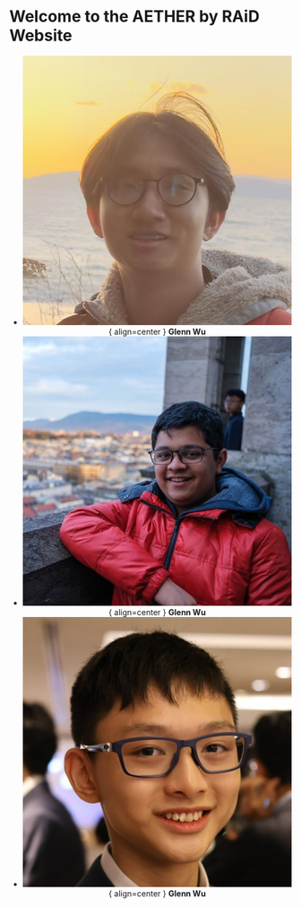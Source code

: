 # Welcome to the AETHER by RAiD Website


<div class="grid cards" style="text-align: center;" markdown>

-   ![Image title](img/authors/glenn.jpeg){ align=center }
    __Glenn Wu__
-   ![Image title](img/authors/prannay.jpeg){ align=center }
    __Glenn Wu__
-   ![Image title](img/authors/lynus.jpeg){ align=center }
    __Glenn Wu__

</div>